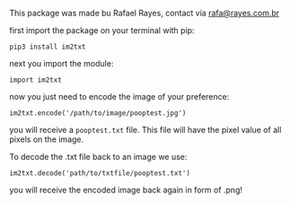 This package was made bu Rafael Rayes, contact via rafa@rayes.com.br

first import the package on your terminal with pip:
```
pip3 install im2txt
```
next you import the module:
```
import im2txt
```
now you just need to encode the image of your preference:
```
im2txt.encode('/path/to/image/pooptest.jpg')
```
you will receive a ```pooptest.txt``` file.
This file will have the pixel value of all pixels on the image.

To decode the .txt file back to an image we use:
```
im2txt.decode('path/to/txtfile/pooptest.txt')
```
you will receive the encoded image back again in form of .png!